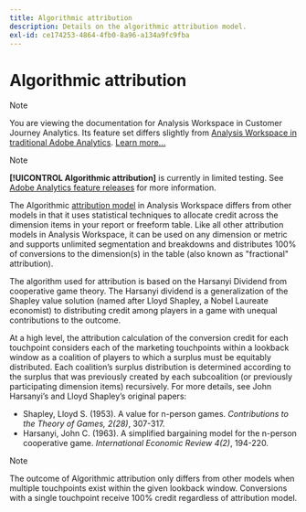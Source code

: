 ```yaml
---
title: Algorithmic attribution
description: Details on the algorithmic attribution model.
exl-id: ce174253-4864-4fb0-8a96-a134a9fc9fba
---
```

# Algorithmic attribution

>[!NOTE]
>
>You are viewing the documentation for Analysis Workspace in Customer Journey Analytics. Its feature set differs slightly from [Analysis Workspace in traditional Adobe Analytics](https://docs.adobe.com/content/help/en/analytics/analyze/analysis-workspace/home.html). [Learn more...](/help/getting-started/cja-aa.md)

>[!NOTE]
>
>**[!UICONTROL Algorithmic attribution]** is currently in limited testing. See [Adobe Analytics feature releases](https://docs.adobe.com/content/help/en/analytics/landing/an-releases.html) for more information.

The Algorithmic [attribution model](models.md) in Analysis Workspace differs from other models in that it uses statistical techniques to allocate credit across the dimension items in your report or freeform table. Like all other attribution models in Analysis Workspace, it can be used on any dimension or metric and supports unlimited segmentation and breakdowns and distributes 100% of conversions to the dimension(s) in the table (also known as "fractional" attribution).

The algorithm used for attribution is based on the Harsanyi Dividend from cooperative game theory. The Harsanyi dividend is a generalization of the Shapley value solution (named after Lloyd Shapley, a Nobel Laureate economist) to distributing credit among players in a game with unequal contributions to the outcome.

At a high level, the attribution calculation of the conversion credit for each touchpoint considers each of the marketing touchpoints within a lookback window as a coalition of players to which a surplus must be equitably distributed. Each coalition’s surplus distribution is determined according to the surplus that was previously created by each subcoalition (or previously participating dimension items) recursively. For more details, see John Harsanyi’s and Lloyd Shapley’s original papers:

* Shapley, Lloyd S. (1953). A value for n-person games. *Contributions to the Theory of Games, 2(28)*, 307-317.
* Harsanyi, John C. (1963). A simplified bargaining model for the n-person cooperative game. *International Economic Review 4(2)*, 194-220.

>[!NOTE]
>
>The outcome of Algorithmic attribution only differs from other models when multiple touchpoints exist within the given lookback window. Conversions with a single touchpoint receive 100% credit regardless of attribution model.
